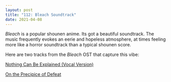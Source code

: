 ```yaml
---
layout: post
title: "112: Bleach Soundtrack"
date: 2021-04-08
---
```


*Bleach* is a popular shounen anime. Its got a beautiful soundtrack. The music frequently evokes an eerie and hopeless atmosphere, at times feeling more like a horror soundtrack than a typical shounen score.

Here are two tracks from the *Bleach* OST that capture this vibe:

[Nothing Can Be Explained (Vocal Version)](https://youtu.be/X34igEEtrac)  

[On the Precipice of Defeat](https://youtu.be/PLyi5xHtkb0)  